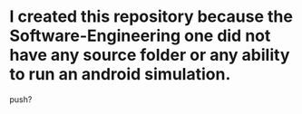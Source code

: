 # I created this repository because the Software-Engineering one did not have any source folder or any ability to run an android simulation.
push?